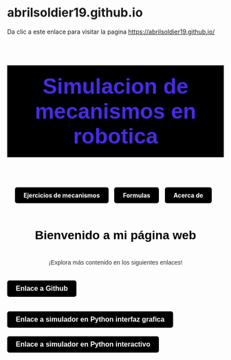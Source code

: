 # abrilsoldier19.github.io

Da clic a este enlace para visitar la pagina https://abrilsoldier19.github.io/

<!DOCTYPE html>
<html>
<head>
<section class="section">
  <div class="section-header">
      <h3 class="page__heading" style="font-family: Lastica, Arial, sans-serif; background-color: #000000; padding: 20px; text-align: center; margin-top: 100x; color: #492AE6; font-size: 50px;">
          Simulacion de mecanismos en robotica</h3>
  </div>
</section>
</head>
<body>
  

  <div class="menu" style="text-align: center; margin-top: 20px;">
    <ul style="list-style-type: none; padding: 0;">
      <li style="display: inline-block; margin-right: 10px;">
        <a href="menu_ejercicios.html" class="button">Ejercicios de mecanismos</a>
      </li>
      <li style="display: inline-block; margin-right: 10px;">
        <a href="menu_formulas.html" class="button">Formulas</a>
      </li>
      <li style="display: inline-block; margin-right: 10px;">
        <a href="#" class="button">Acerca de</a>
      </li>
    </ul>
  </div>
  
  

  <h1 style="color: black; text-align: center; font-family: Arial, sans-serif; padding: 20px;">Bienvenido a mi página web</h1>
  <p style="color: #333;  text-align: center; font-family: Arial, sans-serif;">¡Explora más contenido en los siguientes enlaces!</p>


  <button class="button" style="display: inline-block;
  background-color: #000000;
  color: white;
  padding: 10px 20px;
  text-align: center;
  text-decoration: none;
  font-size: 16px;
  border-radius: 5px;
  margin-top: 20px;
  border: none;
  cursor: pointer;" onclick="window.location.href='https://github.com/abrilsoldier19/SimuladorMecanismosRobotica/tree/main'">Enlace a Github</button>

<button class="button" style="display: inline-block;
background-color: #000000;
color: white;
padding: 10px 20px;
text-align: center;
text-decoration: none;
font-size: 16px;
border-radius: 5px;
margin-top: 20px;
border: none;
cursor: pointer;" onclick="window.location.href='https://trinket.io/pygame/46fdee9423?showInstructions=true'">Enlace a simulador en Python interfaz grafica</button>
<button class="button" style="display: inline-block;
background-color: #000000;
color: white;
padding: 10px 20px;
text-align: center;
text-decoration: none;
font-size: 16px;
border-radius: 5px;
margin-top: 20px;
border: none;
cursor: pointer;" onclick="window.location.href='https:https://avril-rock1471-gmail-com.trinket.io/sites/simulacionproyectofinal'">Enlace a simulador en Python interactivo</button>
<style>
  .button {
  display: inline-block;
  background-color: #000000;
  color: white;
  padding: 10px 20px;
  text-align: center;
  text-decoration: none;
  font-weight: bold;
  border-radius: 5px;
  margin-top: 20px;
  border: none;
  cursor: pointer;
}

.button:hover {
  background-color: #333;
}

  </style>
</body>
</html>








